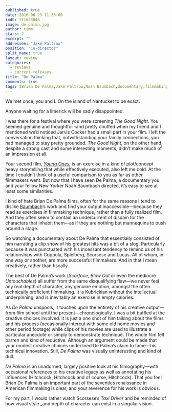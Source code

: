 ```yaml
---
published: true
date: 2016-06-23 11:30:00
imdb: tt1683048
image: de-palma.jpg
author: timm
stars: 2
excerpt: ""
addressee: "Jake Paltrow"
position: "Co-director"
split_name: true
layout: review
categories: 
  - reviews
  - current-releases
title: "De Palma"
comments: true
tags: [Brian De Palma,Jake Paltrow,Noah Baumbach,documentary,filmmaking]
---
```

We met once, you and I. On the island of Nantucket to be exact. 

Anyone waiting for a limerick will be sadly disappointed.

I was there for a festival where you were screening _The Good Night_. You seemed genuine and thoughtful –and pretty chuffed when my friend and I mentioned we’d noticed Jarvis Cocker had a small part in your film. I left the conversation thinking that, notwithstanding your family connections, you had managed to stay pretty grounded. _The Good Night_, on the other hand, despite a strong cast and some interesting moments, didn’t make much of an impression at all. 

Your second film, [_Young Ones_](http://www.dearcastandcrew.com/content/2014/11/3/young-ones.html), is an exercise in a kind of plot/concept heavy storytelling that while effectively executed, also left me cold. At the time I couldn’t think of a useful comparison to you as far as other filmmakers went. But now that I have seen De Palma, a documentary you and your fellow New Yorker Noah Baumbach directed, it’s easy to see at least some similarities.

I kind of hate Brian De Palma films, often for the same reasons I tend to dislike [Baumbach](http://www.dearcastandcrew.com/content/2015/9/4/mistress-america.html)’s work and find your output inaccessible—because they read as exercises in filmmaking technique, rather than a fully realized film. And they often seem to contain an undercurrent of disdain for the characters that inhabit them—as if they are nothing but mannequins to push around a stage.

So watching a documentary about De Palma that essentially consisted of him narrating a clip show of his greatest hits was a bit of a slog. Particularly because it was punctuated with his incessant tendency to remind us of his relationships with Coppola, Spielberg, Scorsese and Lucas. All of whom, in one way or another, are more successful filmmakers. And in that I mean creatively, rather than fiscally. 

The best of De Palma’s work (_Scarface_, _Blow Out_ or even the mediocre _Untouchables_) all suffer from the same disqualifying flaw—we never feel any real depth of character, any genuine emotion, amongst the often technically proficient filmmaking. It is Kubrickian without the intellectual underpinning, and is inevitably an exercise in empty calories.

As _De Palma_ unspools, it touches upon the entirety of his creative output—from film school until the present—chronologically. I was a bit baffled at the creative choices involved: it is just a one shot of him talking about the films and his process (occasionally intercut with some old home movies and other period footage) while clips of his movies are used to illustrate a particular anecdote or simply to demonstrate technique. The whole film felt barren and kind of reductive. Although an argument could be made that your modest creative choices underlined De Palma’s claim to fame—his technical innovation. Still, _De Palma_ was visually uninteresting and kind of dull.

_De Palma_ is an unadorned, largely positive look at his filmography—with occasional references to his creative legacy as well as annotating his influences (Hitchcock, Hitchcock and of course, Hitchcock). That you feel Brian De Palma is an important part of the seventies renaissance in American filmmaking is clear, and your reverence for his work is obvious.

For my part, I would rather watch Scorsese’s _Taxi Driver_ and be reminded of how visual style _and depth of character can exist in a singular vision.